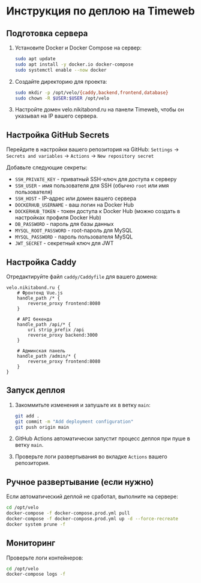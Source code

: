 # Инструкция по деплою на Timeweb

## Подготовка сервера

1. Установите Docker и Docker Compose на сервер:
   ```bash
   sudo apt update
   sudo apt install -y docker.io docker-compose
   sudo systemctl enable --now docker
   ```

2. Создайте директорию для проекта:
   ```bash
   sudo mkdir -p /opt/velo/{caddy,backend,frontend,database}
   sudo chown -R $USER:$USER /opt/velo
   ```

3. Настройте домен velo.nikitabond.ru на панели Timeweb, чтобы он указывал на IP вашего сервера.

## Настройка GitHub Secrets

Перейдите в настройки вашего репозитория на GitHub: `Settings` -> `Secrets and variables` -> `Actions` -> `New repository secret`

Добавьте следующие секреты:

- `SSH_PRIVATE_KEY` - приватный SSH-ключ для доступа к серверу
- `SSH_USER` - имя пользователя для SSH (обычно `root` или имя пользователя)
- `SSH_HOST` - IP-адрес или домен вашего сервера
- `DOCKERHUB_USERNAME` - ваш логин на Docker Hub
- `DOCKERHUB_TOKEN` - токен доступа к Docker Hub (можно создать в настройках профиля Docker Hub)
- `DB_PASSWORD` - пароль для базы данных
- `MYSQL_ROOT_PASSWORD` - root-пароль для MySQL
- `MYSQL_PASSWORD` - пароль пользователя MySQL
- `JWT_SECRET` - секретный ключ для JWT

## Настройка Caddy

Отредактируйте файл `caddy/Caddyfile` для вашего домена:

```
velo.nikitabond.ru {
    # Фронтенд Vue.js
    handle_path /* {
        reverse_proxy frontend:8080
    }

    # API бекенда
    handle_path /api/* {
        uri strip_prefix /api
        reverse_proxy backend:3000
    }

    # Админская панель
    handle_path /admin/* {
        reverse_proxy frontend:8080
    }
}
```

## Запуск деплоя

1. Закоммитьте изменения и запушьте их в ветку `main`:
   ```bash
   git add .
   git commit -m "Add deployment configuration"
   git push origin main
   ```

2. GitHub Actions автоматически запустит процесс деплоя при пуше в ветку `main`.

3. Проверьте логи развертывания во вкладке `Actions` вашего репозитория.

## Ручное развертывание (если нужно)

Если автоматический деплой не сработал, выполните на сервере:

```bash
cd /opt/velo
docker-compose -f docker-compose.prod.yml pull
docker-compose -f docker-compose.prod.yml up -d --force-recreate
docker system prune -f
```

## Мониторинг

Проверьте логи контейнеров:

```bash
cd /opt/velo
docker-compose logs -f
```
